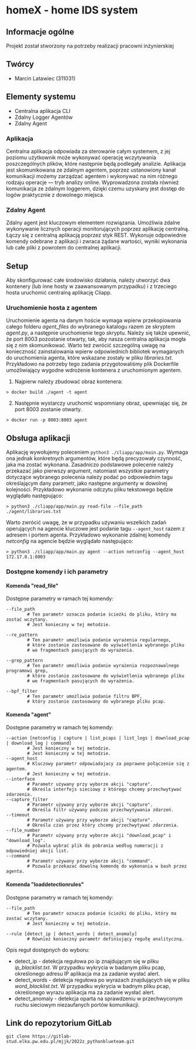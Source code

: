 # homeX - home IDS system


## Informacje ogólne

Projekt został stworzony na potrzeby realizacji pracowni inżynierskiej


## Twórcy

* Marcin Latawiec (311031)

## Elementy systemu

* Centralna aplikacja CLI
* Zdalny Logger Agentów
* Zdalny Agent

### Aplikacja

Centralna aplikacja odpowiada za sterowanie całym systemem, z jej poziomu użytkownik może wykonywać operację wczytywania poszczególnych plików, które następnie będą podlegały analizie. 
Aplikacja jest skomunikowana ze zdalnym agentem, poprzez ustanowiony kanał komunikacji możemy zarządzać agentem i wykonywać na nim różnego rodzaju operacje — tryb analizy online. 
Wyprowadzona została również komunikacja ze zdalnym loggerem, dzięki czemu uzyskany jest dostęp do logów praktycznie z dowolnego miejsca.

### Zdalny Agent

Zdalny agent jest kluczowym elementem rozwiązania. 
Umożliwia zdalne wykonywanie licznych operacji monitorujących poprzez aplikację centralną. 
Łączy się z centralną aplikacją poprzez styk REST. 
Wykonuje odpowiednie komendy odebrane z aplikacji i zwraca żądane wartości, wyniki wykonania lub całe pliki z powrotem do centralnej aplikacji.

## Setup

Aby skonfigurować całe środowisko działania, należy utworzyć dwa kontenery (lub inne hosty w zaawansowanym przypadku) i z trzeciego hosta uruchomić centralną aplikację Cliapp.

### Uruchomienie hosta z agentem

Uruchomienie agenta na danym hoście wymaga wpierw przekopiowania całego folderu *agent_files* do wybranego katalogu razem ze skryptem *agent.py*, a następnie uruchomienie tego skryptu. 
Należy się także upewnić, że port 8003 pozostanie otwarty, tak, aby nasza centralna aplikacja mogła się z nim skomunikować.
Warto też zwrócić szczególną uwagę na konieczność zainstalowania wpierw odpowiednich bibliotek wymaganych do uruchomienia agenta, które wskazane zostały w pliku *libraries.txt*.
Przykładowo na potrzeby tego zadania przygotowaliśmy plik Dockerfile umożliwiający wygodne wdrożenie kontenera z uruchomionym agentem.

1. Najpierw należy zbudować obraz kontenera:
```shell
> docker build ./agent -t agent
```
2. Następnie wystarczy uruchomić wspomniany obraz, upewniając się, że port 8003 zostanie otwarty.
```shell
> docker run -p 8003:8003 agent
```

## Obsługa aplikacji 

Aplikację wywołujemy poleceniem `python3 ./cliapp/app/main.py`. Wymaga ona jednak konkretnych argumentów, które będą precyzowały czynność, jaka ma zostać wykonana.
Zasadniczo podstawowe polecenie należy przekazać jako pierwszy argument, natomiast wszystkie parametry dotyczące wybranego polecenia należy podać po odpowiednim tagu określającym dany parametr, jako następne argumenty w dowolnej kolejności.
Przykładowo wykonanie odczytu pliku tekstowego będzie wyglądało następująco:
```shell
> python3 ./cliapp/app/main.py read-file --file_path ./agent/libraries.txt
```

Warto zwrócić uwagę, że w przypadku używaniu wszelkich zadań operujących na agencie kluczowe jest podanie tagu `--agent_host` razem z adresem i portem agenta.
Przykładowo wykonanie zdalnej komendy *netconfig* na agencie będzie wyglądało następująco:
```shell
> python3 ./cliapp/app/main.py agent --action netconfig --agent_host 172.17.0.1:8003
```

### Dostępne komendy i ich parametry

#### Komenda "read_file"

Dostępne parametry w ramach tej komendy:
```shell
--file_path
        # Ten parametr oznacza podanie ścieżki do pliku, który ma zostać wczytany. 
        # Jest konieczny w tej metodzie.

--re_pattern
        # Ten parametr umożliwia podanie wyrażenia regularnego, 
        # które zostanie zastosowane do wyświetlenia wybranego pliku 
        # we fragmentach pasujących do wyrażenia.

--grep_pattern
        # Ten parametr umożliwia podanie wyrażenia rozpoznawalnego programowi grep, 
        # które zostanie zastosowane do wyświetlenia wybranego pliku 
        # we fragmentach pasujących do wyrażenia.
        
--bpf_filter
        # Ten parametr umożliwia podanie filtru BPF, 
        # który zostanie zastosowany do wybranego pliku pcap.
```

#### Komenda "agent"

Dostępne parametry w ramach tej komendy:
```shell
--action [netconfig | capture | list_pcaps | list_logs | download_pcap | download_log | command]
        # Jest konieczny w tej metodzie.
        # Jest konieczny w tej metodzie.
--agent_host
        # Kluczowy parametr odpowiadajacy za poprawne połączenie się z agentem.
        # Jest konieczny w tej metodzie.
--interface
        # Parametr używany przy wyborze akcji "capture".
        # Określa interfejs sieciowy z którego chcemy przechwytywać zdarzenia.
--capture_filter
        # Parametr używany przy wyborze akcji "capture".
        # Określa filtr używany podczas przechwytywania zdarzeń.
--timeout
        # Parametr używany przy wyborze akcji "capture".
        # Określa czas przez który chcemy przechwytywać zdarzenia.
--file_number
        # Parametr używany przy wyborze akcji "download_pcap" i "download_log".
        # Pozwala wybrać plik do pobrania według numeracji z odpowiedniej akcji list.
--command
        # Parametr używany przy wyborze akcji "command".
        # Pozwala przekazać dowolną komendę do wykonania w bash przez agenta.
```

#### Komenda "loaddetectionrules"

Dostępne parametry w ramach tej komendy:
```shell
--file_path
        # Ten parametr oznacza podanie ścieżki do pliku, który ma zostać wczytany. 
        # Jest konieczny w tej metodzie.

--rule [detect_ip | detect_words | detect_anomaly]
        # Również konieczny parametr definiujący regułę analityczną.
```
Opis reguł dostępnych do wyboru:
* detect_ip - detekcja regułowa po ip znajdującym się w pliku *ip_blacklist.txt*. W przypadku wykrycia w badanym pliku pcap, określonego adresu IP aplikacja ma za zadanie wysłać alert.
* detect_words - detekcja regułowa po wyrazach znajdujących się w pliku *word_blacklist.txt*. W przypadku wykrycia w badnym pliku pcap, określonego wyrazu aplikacja ma za zadanie wysłać alert.
* detect_anomaly - detekcja oparta na sprawdzeniu w przechwyconym ruchu sieciowym niezaufanych portów komunikacji.

## Link do repozytorium GitLab

```shell
git clone https://gitlab-stud.elka.pw.edu.pl/mjjk/2022z_pythonblueteam.git
```
